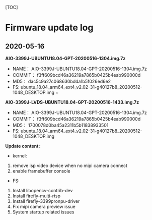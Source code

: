 
[TOC]


# Firmware update log

## 2020-05-16 
**AIO-3399J-UBUNTU18.04-GPT-20200516-1304.img.7z**

* NAME： AIO-3399J-UBUNTU18.04-GPT-20200516-1304.img.7z
* COMMIT： f3ff609bcd46a36219a7865b0425b4eab990000d
* MD5： dac5c9a27c068630bdda1b5f026ed6e2
* FS: ubuntu_18.04_arm64_ext4_v2.02-31-g40127b8_20200512-1048_DESKTOP.img + 

**AIO-3399J-LVDS-UBUNTU18.04-GPT-20200516-1433.img.7z**

* NAME： AIO-3399J-UBUNTU18.04-GPT-20200516-1304.img.7z
* COMMIT： f3ff609bcd46a36219a7865b0425b4eab990000d
* MD5： 1700078d0ba45a2311b5b11838933501
* FS: ubuntu_18.04_arm64_ext4_v2.02-31-g40127b8_20200512-1048_DESKTOP.img

**Update content:**
* kernel:
1. remove isp video device when no mipi camera connect
2. enable framebuffer console

* FS:
1. Install libopencv-contrib-dev
2. Install firefly-multi-rtsp
3. Install firefly-3399pronpu-driver
4. Fix mipi camera preview issue
5. System startup related issues